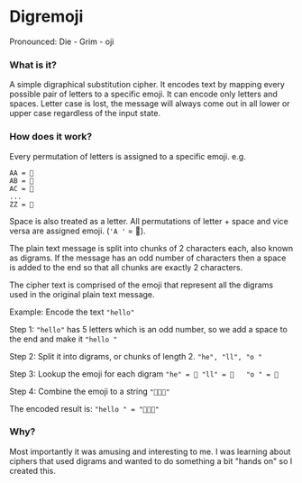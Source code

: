# Digremoji

Pronounced:  Die - Grim - oji

### What is it?

A simple digraphical substitution cipher. It encodes text by mapping every possible pair of letters to a specific emoji. It can encode only letters and spaces. Letter case is lost, the message will always come out in all lower or upper case regardless of the input state.


### How does it work?

Every permutation of letters is assigned to a specific emoji.
e.g.

```
AA = 🍮
AB = 🚣
AC = 🚝
...
ZZ = 🌁
```

Space is also treated as a letter. All permutations of letter + space and vice versa are assigned emoji. (`'A '` = 📡).

The plain text message is split into chunks of 2 characters each, also known as digrams. 
If the message has an odd number of characters then a space is added to the end so that all chunks are exactly 2 characters.

The cipher text is comprised of the emoji that represent all the digrams used in the original plain text message.

Example: Encode the text `"hello"`

Step 1:
    `"hello"` has 5 letters which is an odd number, so we add a space to the end and make it `"hello "`

Step 2:
    Split it into digrams, or chunks of length 2.
    `"he", "ll", "o "`

Step 3:
    Lookup the emoji for each digram
    ```
    "he" = 📿
    "ll" = 🤘  
    "o " = 🐬
    ```

Step 4:
    Combine the emoji to a string
    `"📿🤘🐬"`

The encoded result is:
    `"hello " = "📿🤘🐬"`

### Why?

Most importantly it was amusing and interesting to me. I was learning about ciphers that used digrams and wanted to do something a bit "hands on" so I created this.
